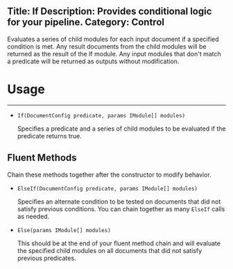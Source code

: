 Title: If
Description: Provides conditional logic for your pipeline.
Category: Control
---
Evaluates a series of child modules for each input document if a specified condition is met. Any result documents from the child modules will be returned as the result of the If module. Any input modules that don't match a predicate will be returned as outputs without modification.

# Usage
---
    
  - `If(DocumentConfig predicate, params IModule[] modules)`
  
    Specifies a predicate and a series of child modules to be evaluated if the predicate returns true.
  
## Fluent Methods

Chain these methods together after the constructor to modify behavior.
    
  - `ElseIf(DocumentConfig predicate, params IModule[] modules)`
  
    Specifies an alternate condition to be tested on documents that did not satisfy previous conditions. You can chain together as many `ElseIf` calls as needed.
  
  - `Else(params IModule[] modules)`
  
    This should be at the end of your fluent method chain and will evaluate the specified child modules on all documents that did not satisfy previous predicates.